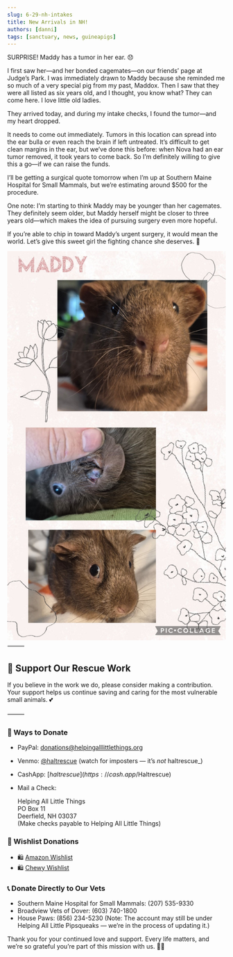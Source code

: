 ```yaml
---
slug: 6-29-nh-intakes
title: New Arrivals in NH!
authors: [danni]
tags: [sanctuary, news, guineapigs]
---
```


SURPRISE!
Maddy has a tumor in her ear. 😞

<!-- truncate -->

I first saw her—and her bonded cagemates—on our friends’ page at Judge’s Park. I was immediately drawn to Maddy because she reminded me so much of a very special pig from my past, Maddox. Then I saw that they were all listed as six years old, and I thought, you know what? They can come here. I love little old ladies.

They arrived today, and during my intake checks, I found the tumor—and my heart dropped.

It needs to come out immediately. Tumors in this location can spread into the ear bulla or even reach the brain if left untreated. It’s difficult to get clean margins in the ear, but we’ve done this before: when Nova had an ear tumor removed, it took years to come back. So I’m definitely willing to give this a go—if we can raise the funds.

I’ll be getting a surgical quote tomorrow when I’m up at Southern Maine Hospital for Small Mammals, but we’re estimating around $500 for the procedure.

One note: I’m starting to think Maddy may be younger than her cagemates. They definitely seem older, but Maddy herself might be closer to three years old—which makes the idea of pursuing surgery even more hopeful.

If you’re able to chip in toward Maddy’s urgent surgery, it would mean the world. Let’s give this sweet girl the fighting chance she deserves. 💛

![Maddy](maddy.jpg)
⸻

## 🙏  Support Our Rescue Work

If you believe in the work we do, please consider making a contribution.
Your support helps us continue saving and caring for the most vulnerable small animals. 💕

⸻

### 💸  Ways to Donate
 - PayPal: donations@helpingalllittlethings.org
 - Venmo: [@haltrescue](https://account.venmo.com/u/haltrescue) (watch for imposters — it’s _not_ haltrescue_)
 - CashApp: [$haltrescue](https://cash.app/$Haltrescue)
 - Mail a Check:  
  
    Helping All Little Things    
    PO Box 11    
    Deerfield, NH 03037    
    (Make checks payable to Helping All Little Things)    


### 🛒 Wishlist Donations
 - 🛍️ [Amazon Wishlist](https://tinyurl.com/HALT-Amazon-Wishlist)
 - 🛍️ [Chewy Wishlist](https://tinyurl.com/HALT-Chewy-Wishlist)


### 📞 Donate Directly to Our Vets
 - Southern Maine Hospital for Small Mammals: (207) 535-9330
 - Broadview Vets of Dover: (603) 740-1800
 - House Paws: (856) 234-5230
(Note: The account may still be under Helping All Little Pipsqueaks — we’re in the process of updating it.)

Thank you for your continued love and support.
Every life matters, and we’re so grateful you’re part of this mission with us. 🐹💕

